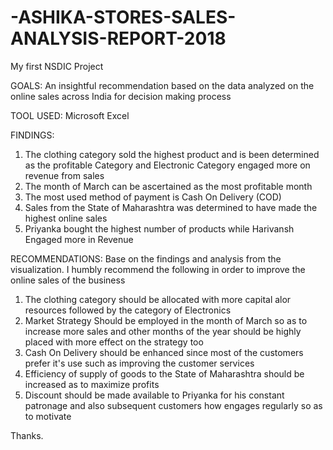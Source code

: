 # -ASHIKA-STORES-SALES-ANALYSIS-REPORT-2018
My first NSDIC Project

GOALS: An insightful recommendation based on the data analyzed on the online sales across India for decision making process

TOOL USED: Microsoft Excel

FINDINGS: 
1) The clothing category sold the highest product and is been determined as the profitable Category and Electronic Category engaged more on revenue from sales
2) The month of March can be ascertained as the most profitable month 
3) The most used method of payment is Cash On Delivery (COD)
4) Sales from the State of Maharashtra was determined to have made the highest online sales 
5) Priyanka bought the highest number of products while Harivansh Engaged more in Revenue

RECOMMENDATIONS: 
    Base on the findings and analysis from the visualization. I humbly recommend the following in order to improve the online sales of the business

1) The clothing category should be allocated with more capital alor resources followed by the category of Electronics
2) Market Strategy Should be employed in the month of March so as to increase more sales and other months of the year should be highly placed with more effect on the strategy too 
3) Cash On Delivery should be enhanced since most of the customers prefer it's use such as improving the customer services 
4) Efficiency of supply of goods to the State of Maharashtra should be increased as to maximize profits
5) Discount should be made available to Priyanka for his constant patronage and also subsequent customers how engages regularly so as to motivate

Thanks.
